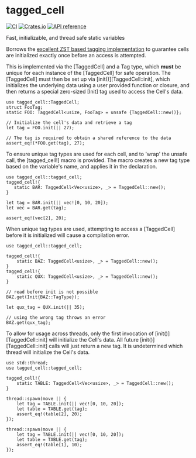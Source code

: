 # tagged\_cell
[![CI](https://github.com/Dasch0/tagged_cell/actions/workflows/rust.yml/badge.svg)](https://github.com/Dasch0/tagged_cell/actions/workflows/rust.yml)
[![Crates.io](https://img.shields.io/crates/v/tagged_cell.svg)](https://crates.io/crates/tagged_cell)
[![API reference](https://docs.rs/once_cell/badge.svg)](https://docs.rs/tagged_cell/)

Fast, initializable, and thread safe static variables

Borrows the [excellent ZST based tagging implementation](https://www.hardmo.de/article/2021-03-14-zst-proof-types.md#proof-of-work)
 to guarantee cells
are initialized exactly once before an access is attempted.

This is implemented via the [TaggedCell] and a Tag type, which **must** be unique for
each instance of the [TaggedCell] for safe operation. The [TaggedCell] must then be set up 
via [init()][TaggedCell::init], which initializes the underlying data using a user provided function or closure,
and then returns a special zero-sized [Init] tag used to access the Cell's data.

```
use tagged_cell::TaggedCell;
struct FooTag;
static FOO: TaggedCell<usize, FooTag> = unsafe {TaggedCell::new()};

// Initialize the cell's data and retrieve a tag
let tag = FOO.init(|| 27);

// The tag is required to obtain a shared reference to the data
assert_eq!(*FOO.get(tag), 27);

```

To ensure unique tag types are used for each cell, and to 'wrap' the unsafe call, the [tagged_cell!] macro is provided. The
macro creates a new tag type based on the variable's name, and applies it in the declaration.
```
use tagged_cell::tagged_cell;
tagged_cell!{
   static BAR: TaggedCell<Vec<usize>, _> = TaggedCell::new();
}

let tag = BAR.init(|| vec![0, 10, 20]);
let vec = BAR.get(tag);

assert_eq!(vec[2], 20);
```

When unique tag types are used, attempting to access a [TaggedCell] before it is initialized
will cause a compilation error.
```compile_fail
use tagged_cell::tagged_cell;

tagged_cell!{
    static BAZ: TaggedCell<usize>, _> = TaggedCell::new();
}
tagged_cell!{
    static QUX: TaggedCell<usize>, _> = TaggedCell::new();
}

// read before init is not possible
BAZ.get(Init{BAZ::TagType});

let qux_tag = QUX.init(|| 35);

// using the wrong tag throws an error
BAZ.get(qux_tag);
```

To allow for usage across threads, only the first invocation of [init()][TaggedCell::init] will initialize the
Cell's data. All future [init()][TaggedCell::init] calls will just return a new tag. It is undetermined which
thread will initialize the Cell's data.
```
use std::thread;
use tagged_cell::tagged_cell;

tagged_cell!{
    static TABLE: TaggedCell<Vec<usize>, _> = TaggedCell::new();
}

thread::spawn(move || {
    let tag = TABLE.init(|| vec![0, 10, 20]);
    let table = TABLE.get(tag);
    assert_eq!(table[2], 20);
});

thread::spawn(move || {
    let tag = TABLE.init(|| vec![0, 10, 20]);
    let table = TABLE.get(tag);
    assert_eq!(table[1], 10);
});

```


